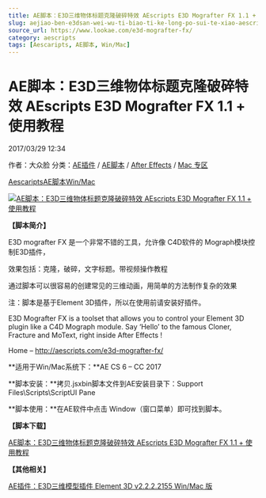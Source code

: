 ```yaml
---
title: AE脚本：E3D三维物体标题克隆破碎特效 AEscripts E3D Mografter FX 1.1 + 使用教程
slug: aejiao-ben-e3dsan-wei-wu-ti-biao-ti-ke-long-po-sui-te-xiao-aescripts-e3d-mografter-fx-1-1-shi-yong-jiao-cheng
source_url: https://www.lookae.com/e3d-mografter-fx/
category: aescripts
tags: [Aescaripts, AE脚本, Win/Mac]
---
```

# AE脚本：E3D三维物体标题克隆破碎特效 AEscripts E3D Mografter FX 1.1 + 使用教程

2017/03/29 12:34

作者：大众脸
分类：[AE插件](https://www.lookae.com/after-effects/aechajian/) / [AE脚本](https://www.lookae.com/after-effects/aescripts/) / [After Effects](https://www.lookae.com/after-effects/) / [Mac 专区](https://www.lookae.com/mac-osx/)

[Aescaripts](https://www.lookae.com/tag/aescaripts/)[AE脚本](https://www.lookae.com/tag/ae%e8%84%9a%e6%9c%ac/)[Win/Mac](https://www.lookae.com/tag/winmac/)

[![AE脚本：E3D三维物体标题克隆破碎特效 AEscripts E3D Mografter FX 1.1 + 使用教程](https://www.lookae.com/wp-content/uploads/2017/03/E3D-Mografter-FX.jpg "AE脚本：E3D三维物体标题克隆破碎特效 AEscripts E3D Mografter FX 1.1 + 使用教程-LookAE.com")](https://www.lookae.com/wp-content/uploads/2017/03/E3D-Mografter-FX.jpg)

**【脚本简介】**

E3D mografter FX 是一个非常不错的工具，允许像 C4D软件的 Mograph模块控制E3D插件，

效果包括：克隆，破碎，文字标题。带视频操作教程

通过脚本可以很容易的创建常见的三维动画，用简单的方法制作复杂的效果

注：脚本是基于Element 3D插件，所以在使用前请安装好插件。

E3D Mografter FX is a toolset that allows you to control your Element 3D plugin like a C4D Mograph module. Say ‘Hello’ to the famous Cloner, Fracture and MoText, right inside After Effects !

Home – http://aescripts.com/e3d-mografter-fx/

**适用于Win/Mac系统下：**AE CS 6 – CC 2017

**脚本安装：**拷贝.jsxbin脚本文件到AE安装目录下：Support Files\Scripts\ScriptUI Pane

**脚本使用：**在AE软件中点击 Window（窗口菜单）即可找到脚本。

**【脚本下载】**

[AE脚本：E3D三维物体标题克隆破碎特效 AEscripts E3D Mografter FX 1.1 + 使用教程](https://lookae.ctfile.com/fs/NPJ188417883)

**【其他相关】**

[AE插件：E3D三维模型插件 Element 3D v2.2.2.2155 Win/Mac 版](https://www.lookae.com/e3d-2222155/)
